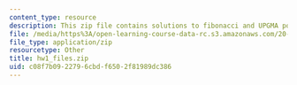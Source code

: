 ```yaml
---
content_type: resource
description: This zip file contains solutions to fibonacci and UPGMA portions.
file: /media/https%3A/open-learning-course-data-rc.s3.amazonaws.com/20-181-computation-for-biological-engineers-fall-2006/c08f7b0922796cbdf6502f81989dc386_hw1_files.zip
file_type: application/zip
resourcetype: Other
title: hw1_files.zip
uid: c08f7b09-2279-6cbd-f650-2f81989dc386
---
```

